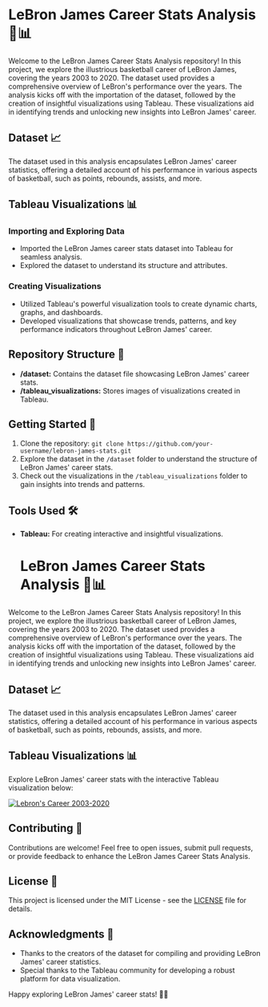 # LeBron James Career Stats Analysis 🏀📊

Welcome to the LeBron James Career Stats Analysis repository! In this project, we explore the illustrious basketball career of LeBron James, covering the years 2003 to 2020. The dataset used provides a comprehensive overview of LeBron's performance over the years. The analysis kicks off with the importation of the dataset, followed by the creation of insightful visualizations using Tableau. These visualizations aid in identifying trends and unlocking new insights into LeBron James' career.

## Dataset 📈

The dataset used in this analysis encapsulates LeBron James' career statistics, offering a detailed account of his performance in various aspects of basketball, such as points, rebounds, assists, and more.

## Tableau Visualizations 📊

### Importing and Exploring Data

- Imported the LeBron James career stats dataset into Tableau for seamless analysis.
- Explored the dataset to understand its structure and attributes.

### Creating Visualizations

- Utilized Tableau's powerful visualization tools to create dynamic charts, graphs, and dashboards.
- Developed visualizations that showcase trends, patterns, and key performance indicators throughout LeBron James' career.

## Repository Structure 📁

- **/dataset:** Contains the dataset file showcasing LeBron James' career stats.
- **/tableau_visualizations:** Stores images of visualizations created in Tableau.

## Getting Started 🚀

1. Clone the repository: `git clone https://github.com/your-username/lebron-james-stats.git`
2. Explore the dataset in the `/dataset` folder to understand the structure of LeBron James' career stats.
3. Check out the visualizations in the `/tableau_visualizations` folder to gain insights into trends and patterns.

## Tools Used 🛠️

- **Tableau:** For creating interactive and insightful visualizations.
  # LeBron James Career Stats Analysis 🏀📊

Welcome to the LeBron James Career Stats Analysis repository! In this project, we explore the illustrious basketball career of LeBron James, covering the years 2003 to 2020. The dataset used provides a comprehensive overview of LeBron's performance over the years. The analysis kicks off with the importation of the dataset, followed by the creation of insightful visualizations using Tableau. These visualizations aid in identifying trends and unlocking new insights into LeBron James' career.

## Dataset 📈

The dataset used in this analysis encapsulates LeBron James' career statistics, offering a detailed account of his performance in various aspects of basketball, such as points, rebounds, assists, and more.

## Tableau Visualizations 📊

Explore LeBron James' career stats with the interactive Tableau visualization below:

<div class='tableauPlaceholder' id='viz1701958480997' style='position: relative'>
  <noscript>
    <a href='#'>
      <img alt='Lebron&#39;s Career 2003-2020' src='https:&#47;&#47;public.tableau.com&#47;static&#47;images&#47;Le&#47;LebronCareer&#47;LebronsCareer2003-2020&#47;1_rss.png' style='border: none' />
    </a>
  </noscript>
  <object class='tableauViz' style='display:none;'>
    <param name='host_url' value='https%3A%2F%2Fpublic.tableau.com%2F' />
    <param name='embed_code_version' value='3' />
    <param name='site_root' value='' />
    <param name='name' value='LebronCareer&#47;LebronsCareer2003-2020' />
    <param name='tabs' value='no' />
    <param name='toolbar' value='yes' />
    <param name='static_image' value='https:&#47;&#47;public.tableau.com&#47;static&#47;images&#47;Le&#47;LebronCareer&#47;LebronsCareer2003-2020&#47;1.png' />
    <param name='animate_transition' value='yes' />
    <param name='display_static_image' value='yes' />
    <param name='display_spinner' value='yes' />
    <param name='display_overlay' value='yes' />
    <param name='display_count' value='yes' />
    <param name='language' value='en-US' />
  </object>
</div>

<script type='text/javascript'>
  var divElement = document.getElementById('viz1701958480997');
  var vizElement = divElement.getElementsByTagName('object')[0];
  if (divElement.offsetWidth > 800) {
    vizElement.style.width='100%';
    vizElement.style.height=(divElement.offsetWidth*0.75)+'px';
  } else if (divElement.offsetWidth > 500) {
    vizElement.style.width='100%';
    vizElement.style.height=(divElement.offsetWidth*0.75)+'px';
  } else {
    vizElement.style.width='100%';
    vizElement.style.height='1627px';
  }
  var scriptElement = document.createElement('script');
  scriptElement.src = 'https://public.tableau.com/javascripts/api/viz_v1.js';
  vizElement.parentNode.insertBefore(scriptElement, vizElement);
</script>


## Contributing 👥

Contributions are welcome! Feel free to open issues, submit pull requests, or provide feedback to enhance the LeBron James Career Stats Analysis.

## License 📄

This project is licensed under the MIT License - see the [LICENSE](LICENSE) file for details.

## Acknowledgments 🙏

- Thanks to the creators of the dataset for compiling and providing LeBron James' career statistics.
- Special thanks to the Tableau community for developing a robust platform for data visualization.

Happy exploring LeBron James' career stats! 🏀✨
